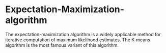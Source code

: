 # Expectation-Maximization-algorithm
The expectation-maximization algorithm is a widely applicable method for iterative computation of maximum likelihood estimates. The K-means algorithm is the most famous variant of this algorithm.
